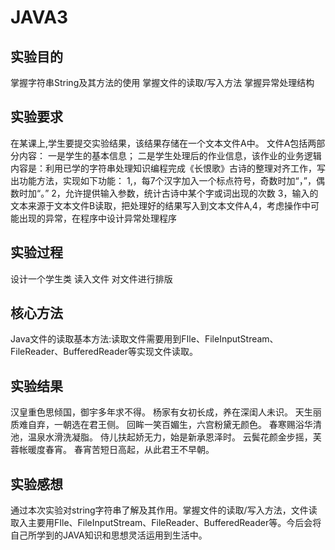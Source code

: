 # JAVA3
## 实验目的
掌握字符串String及其方法的使用
掌握文件的读取/写入方法
掌握异常处理结构
## 实验要求
在某课上,学生要提交实验结果，该结果存储在一个文本文件A中。
文件A包括两部分内容：
一是学生的基本信息；
二是学生处理后的作业信息，该作业的业务逻辑内容是：利用已学的字符串处理知识编程完成《长恨歌》古诗的整理对齐工作，写出功能方法，实现如下功能：
1,，每7个汉字加入一个标点符号，奇数时加“，”，偶数时加“。”
2，允许提供输入参数，统计古诗中某个字或词出现的次数
3，输入的文本来源于文本文件B读取，把处理好的结果写入到文本文件A,4，考虑操作中可能出现的异常，在程序中设计异常处理程序
## 实验过程
设计一个学生类
读入文件
对文件进行排版
## 核心方法
Java文件的读取基本方法:读取文件需要用到FIle、FileInputStream、FileReader、BufferedReader等实现文件读取。
## 实验结果
汉皇重色思倾国，御宇多年求不得。
杨家有女初长成，养在深闺人未识。
天生丽质难自弃，一朝选在君王侧。
回眸一笑百媚生，六宫粉黛无颜色。
春寒赐浴华清池，温泉水滑洗凝脂。
侍儿扶起娇无力，始是新承恩泽时。
云鬓花颜金步摇，芙蓉帐暖度春宵。
春宵苦短日高起，从此君王不早朝。
## 实验感想
通过本次实验对string字符串了解及其作用。掌握文件的读取/写入方法，文件读取入主要用FIle、FileInputStream、FileReader、BufferedReader等。今后会将自己所学到的JAVA知识和思想灵活运用到生活中。
